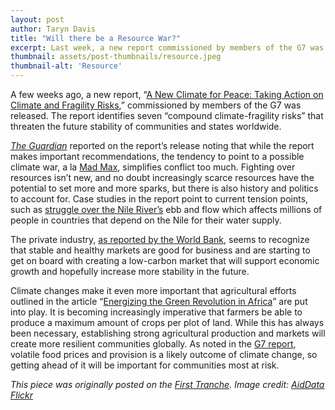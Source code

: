 ```yaml
---
layout: post
author: Taryn Davis
title: "Will there be a Resource War?"
excerpt: Last week, a new report commissioned by members of the G7 was released. The report identifies seven...
thumbnail: assets/post-thumbnails/resource.jpeg
thumbnail-alt: 'Resource'
---
```



A few weeks ago, a new report, “[A New Climate for Peace: Taking Action on Climate and Fragility Risks](http://www.newclimateforpeace.org/#report-top),” commissioned by members of the G7 was released. The report identifies seven “compound climate-fragility risks” that threaten the future stability of communities and states worldwide.

*[The Guardian](http://www.theguardian.com/environment/2015/jun/24/g7-climate-change-global-warming-top-foreign-policy-priority-study)* reported on the report’s release noting that while the report makes important recommendations, the tendency to point to a possible climate war, a la [Mad Max](https://en.wikipedia.org/wiki/Mad_Max:_Fury_Road), simplifies conflict too much. Fighting over resources isn’t new, and no doubt increasingly scarce resources have the potential to set more and more sparks, but there is also history and politics to account for.  Case studies in the report point to current tension points, such as [struggle over the Nile River’s](http://www.newclimateforpeace.org/case-study/nile-basin) ebb and flow which affects millions of people in countries that depend on the Nile for their water supply.

The private industry, [as reported by the World Bank](http://blogs.worldbank.org/climatechange/private-sector-addressing-climate-change-whats-good-climate-can-be-good-business?CID=CCG_TTccgEN_D_EXT), seems to recognize that stable and healthy markets are good for business and are starting to get on board with creating a low-carbon market that will support economic growth and hopefully increase more stability in the future.

Climate changes make it even more important that agricultural efforts outlined in the article “[Energizing the Green Revolution in Africa](http://opinionator.blogs.nytimes.com/2015/06/26/energizing-the-green-revolution-in-africa/?&assetType=opinion&assetType=opinion&_r=2)” are put into play. It is becoming increasingly imperative that farmers be able to produce a maximum amount of crops per plot of land. While this has always been necessary, establishing strong agricultural production and markets will create more resilient communities globally. As noted in the [G7 report](http://www.newclimateforpeace.org/#report-top), volatile food prices and provision is a likely outcome of climate change, so getting ahead of it will be important for communities most at risk.


*This piece was originally posted on the [First Tranche](http://aiddata.org/blog/this-week-will-there-be-a-resource-war). Image credit: [AidData Flickr](https://www.flickr.com/photos/aiddata/6987415539/in/album-72157629233033640/)*
